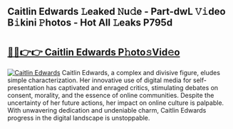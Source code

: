 ## Caitlin Edwards 𝙻eaked 𝙽u𝚍e - Part-dwL 𝚅𝚒deo B𝚒kini 𝙿hotos - Hot All 𝙻eaks P795d

# <h2><a href="http://ld2rpl.urlbe.top/?page=Caitlin+Edwards">🔗🔗👉👉 Caitlin Edwards P𝚑oto𝚜Vid𝚎o</a></h2>

[![Caitlin Edwards](https://i.imgur.com/eBuTRDB.gif)](http://ld2rpl.urlbe.top/?page=Caitlin+Edwards)
Caitlin Edwards, a complex and divisive figure, eludes simple characterization. Her innovative use of digital media for self-presentation has captivated and enraged critics, stimulating debates on consent, morality, and the essence of online communities. Despite the uncertainty of her future actions, her impact on online culture is palpable. With unwavering dedication and undeniable charm, Caitlin Edwards progress in the digital landscape is unstoppable.
